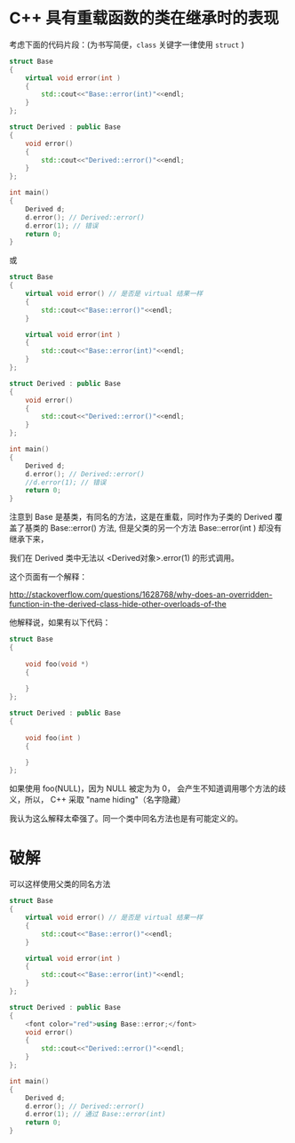 ﻿
# C++ 具有重载函数的类在继承时的表现

考虑下面的代码片段：(为书写简便，`class` 关键字一律使用 `struct` )

```cpp
struct Base
{
    virtual void error(int )
    {
        std::cout<<"Base::error(int)"<<endl;
    }
};

struct Derived : public Base
{
    void error()
    {
        std::cout<<"Derived::error()"<<endl;
    }
};

int main()
{
    Derived d;
    d.error(); // Derived::error()
    d.error(1); // 错误
    return 0;
}

```
或
```cpp
struct Base
{
    virtual void error() // 是否是 virtual 结果一样
    {
        std::cout<<"Base::error()"<<endl;
    }

    virtual void error(int )
    {
        std::cout<<"Base::error(int)"<<endl;
    }
};

struct Derived : public Base
{
    void error()
    {
        std::cout<<"Derived::error()"<<endl;
    }
};

int main()
{
    Derived d;
    d.error(); // Derived::error()
    //d.error(1); // 错误
    return 0;
}

```
注意到 Base 是基类，有同名的方法，这是在重载，同时作为子类的 Derived 覆盖了基类的 Base::error() 方法, 但是父类的另一个方法 Base::error(int ) 却没有继承下来，

我们在 Derived 类中无法以 <Derived对象>.error(1) 的形式调用。

这个页面有一个解释：

http://stackoverflow.com/questions/1628768/why-does-an-overridden-function-in-the-derived-class-hide-other-overloads-of-the

他解释说，如果有以下代码：
```cpp
struct Base
{
    
    void foo(void *)
    {
       
    }
};

struct Derived : public Base
{
    
    void foo(int )
    {

    }
};
```
如果使用 foo(NULL)，因为 NULL 被定为为 0， 会产生不知道调用哪个方法的歧义，所以， C++ 采取 "name hiding"（名字隐藏）

我认为这么解释太牵强了。同一个类中同名方法也是有可能定义的。

# 破解

可以这样使用父类的同名方法
```cpp
struct Base
{
    virtual void error() // 是否是 virtual 结果一样
    {
        std::cout<<"Base::error()"<<endl;
    }

    virtual void error(int )
    {
        std::cout<<"Base::error(int)"<<endl;
    }
};

struct Derived : public Base
{
    <font color="red">using Base::error;</font>
    void error()
    {
        std::cout<<"Derived::error()"<<endl;
    }
};

int main()
{
    Derived d;
    d.error(); // Derived::error()
    d.error(1); // 通过 Base::error(int)
    return 0;
}
```

